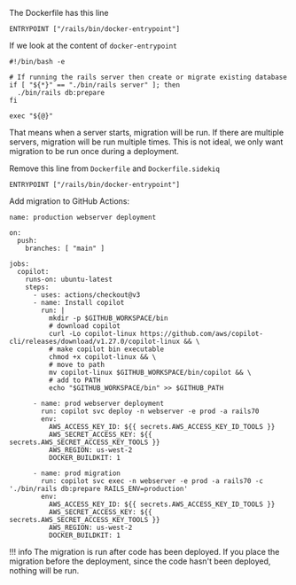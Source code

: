 The Dockerfile has this line
```
ENTRYPOINT ["/rails/bin/docker-entrypoint"]
```
If we look at the content of `docker-entrypoint`
```
#!/bin/bash -e

# If running the rails server then create or migrate existing database
if [ "${*}" == "./bin/rails server" ]; then
  ./bin/rails db:prepare
fi

exec "${@}"
```

That means when a server starts, migration will be run. If there are multiple servers, migration will be run multiple times. This is not ideal, we only want migration to be run once during a deployment.

Remove this line from `Dockerfile` and `Dockerfile.sidekiq`
```
ENTRYPOINT ["/rails/bin/docker-entrypoint"]
```

Add migration to GitHub Actions:
```
name: production webserver deployment

on:
  push:
    branches: [ "main" ]

jobs:
  copilot:
    runs-on: ubuntu-latest
    steps:
      - uses: actions/checkout@v3
      - name: Install copilot
        run: |
          mkdir -p $GITHUB_WORKSPACE/bin
          # download copilot
          curl -Lo copilot-linux https://github.com/aws/copilot-cli/releases/download/v1.27.0/copilot-linux && \
          # make copilot bin executable
          chmod +x copilot-linux && \
          # move to path
          mv copilot-linux $GITHUB_WORKSPACE/bin/copilot && \
          # add to PATH
          echo "$GITHUB_WORKSPACE/bin" >> $GITHUB_PATH

      - name: prod webserver deployment
        run: copilot svc deploy -n webserver -e prod -a rails70
        env:
          AWS_ACCESS_KEY_ID: ${{ secrets.AWS_ACCESS_KEY_ID_TOOLS }}
          AWS_SECRET_ACCESS_KEY: ${{ secrets.AWS_SECRET_ACCESS_KEY_TOOLS }}
          AWS_REGION: us-west-2
          DOCKER_BUILDKIT: 1

      - name: prod migration
        run: copilot svc exec -n webserver -e prod -a rails70 -c './bin/rails db:prepare RAILS_ENV=production'
        env:
          AWS_ACCESS_KEY_ID: ${{ secrets.AWS_ACCESS_KEY_ID_TOOLS }}
          AWS_SECRET_ACCESS_KEY: ${{ secrets.AWS_SECRET_ACCESS_KEY_TOOLS }}
          AWS_REGION: us-west-2
          DOCKER_BUILDKIT: 1
```

!!! info
    The migration is run after code has been deployed. If you place the migration before the deployment, since the code hasn't been deployed, nothing will be run.